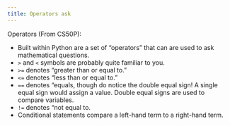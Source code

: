 ```yaml
---
title: Operators ask 
---
```


Operators (From CS50P):

-   Built within Python are a set of “operators” that can are used to ask mathematical questions.
-   `>` and `<` symbols are probably quite familiar to you.
-   `>=` denotes “greater than or equal to.”
-   `<=` denotes “less than or equal to.”
-   `==` denotes “equals, though do notice the double equal sign! A single equal sign would assign a value. Double equal signs are used to compare variables.
-   `!=` denotes “not equal to.
-   Conditional statements compare a left-hand term to a right-hand term.
